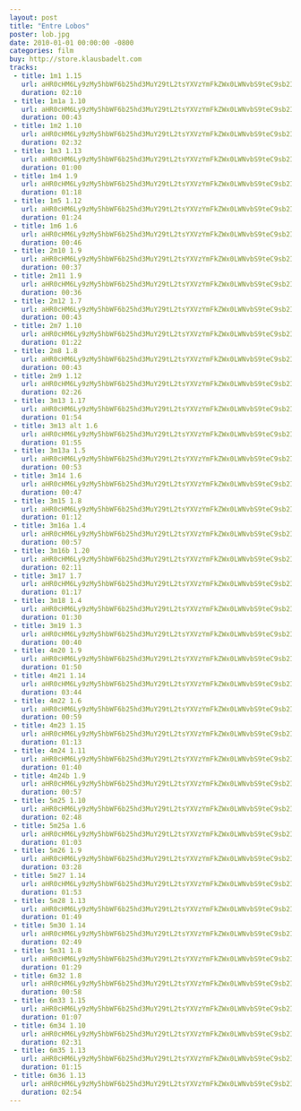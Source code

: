 ```yaml
---
layout: post
title: "Entre Lobos"
poster: lob.jpg
date: 2010-01-01 00:00:00 -0800
categories: film
buy: http://store.klausbadelt.com
tracks:
 - title: 1m1 1.15
   url: aHR0cHM6Ly9zMy5hbWF6b25hd3MuY29tL2tsYXVzYmFkZWx0LWNvbS9teC9sb2IvMW0xIDEuMTUubXAz
   duration: 02:10
 - title: 1m1a 1.10
   url: aHR0cHM6Ly9zMy5hbWF6b25hd3MuY29tL2tsYXVzYmFkZWx0LWNvbS9teC9sb2IvMW0xYSAxLjEwLm1wMw==
   duration: 00:43
 - title: 1m2 1.10
   url: aHR0cHM6Ly9zMy5hbWF6b25hd3MuY29tL2tsYXVzYmFkZWx0LWNvbS9teC9sb2IvMW0yIDEuMTAubXAz
   duration: 02:32
 - title: 1m3 1.13
   url: aHR0cHM6Ly9zMy5hbWF6b25hd3MuY29tL2tsYXVzYmFkZWx0LWNvbS9teC9sb2IvMW0zIDEuMTMubXAz
   duration: 01:00
 - title: 1m4 1.9
   url: aHR0cHM6Ly9zMy5hbWF6b25hd3MuY29tL2tsYXVzYmFkZWx0LWNvbS9teC9sb2IvMW00IDEuOS5tcDM=
   duration: 01:18
 - title: 1m5 1.12
   url: aHR0cHM6Ly9zMy5hbWF6b25hd3MuY29tL2tsYXVzYmFkZWx0LWNvbS9teC9sb2IvMW01IDEuMTIubXAz
   duration: 01:24
 - title: 1m6 1.6
   url: aHR0cHM6Ly9zMy5hbWF6b25hd3MuY29tL2tsYXVzYmFkZWx0LWNvbS9teC9sb2IvMW02IDEuNi5tcDM=
   duration: 00:46
 - title: 2m10 1.9
   url: aHR0cHM6Ly9zMy5hbWF6b25hd3MuY29tL2tsYXVzYmFkZWx0LWNvbS9teC9sb2IvMm0xMCAxLjkubXAz
   duration: 00:37
 - title: 2m11 1.9
   url: aHR0cHM6Ly9zMy5hbWF6b25hd3MuY29tL2tsYXVzYmFkZWx0LWNvbS9teC9sb2IvMm0xMSAxLjkubXAz
   duration: 00:36
 - title: 2m12 1.7
   url: aHR0cHM6Ly9zMy5hbWF6b25hd3MuY29tL2tsYXVzYmFkZWx0LWNvbS9teC9sb2IvMm0xMiAxLjcubXAz
   duration: 00:43
 - title: 2m7 1.10
   url: aHR0cHM6Ly9zMy5hbWF6b25hd3MuY29tL2tsYXVzYmFkZWx0LWNvbS9teC9sb2IvMm03IDEuMTAubXAz
   duration: 01:22
 - title: 2m8 1.8
   url: aHR0cHM6Ly9zMy5hbWF6b25hd3MuY29tL2tsYXVzYmFkZWx0LWNvbS9teC9sb2IvMm04IDEuOC5tcDM=
   duration: 00:43
 - title: 2m9 1.12
   url: aHR0cHM6Ly9zMy5hbWF6b25hd3MuY29tL2tsYXVzYmFkZWx0LWNvbS9teC9sb2IvMm05IDEuMTIubXAz
   duration: 02:26
 - title: 3m13 1.17
   url: aHR0cHM6Ly9zMy5hbWF6b25hd3MuY29tL2tsYXVzYmFkZWx0LWNvbS9teC9sb2IvM20xMyAxLjE3Lm1wMw==
   duration: 01:54
 - title: 3m13 alt 1.6
   url: aHR0cHM6Ly9zMy5hbWF6b25hd3MuY29tL2tsYXVzYmFkZWx0LWNvbS9teC9sb2IvM20xMyBhbHQgMS42Lm1wMw==
   duration: 01:55
 - title: 3m13a 1.5
   url: aHR0cHM6Ly9zMy5hbWF6b25hd3MuY29tL2tsYXVzYmFkZWx0LWNvbS9teC9sb2IvM20xM2EgMS41Lm1wMw==
   duration: 00:53
 - title: 3m14 1.6
   url: aHR0cHM6Ly9zMy5hbWF6b25hd3MuY29tL2tsYXVzYmFkZWx0LWNvbS9teC9sb2IvM20xNCAxLjYubXAz
   duration: 00:47
 - title: 3m15 1.8
   url: aHR0cHM6Ly9zMy5hbWF6b25hd3MuY29tL2tsYXVzYmFkZWx0LWNvbS9teC9sb2IvM20xNSAxLjgubXAz
   duration: 01:12
 - title: 3m16a 1.4
   url: aHR0cHM6Ly9zMy5hbWF6b25hd3MuY29tL2tsYXVzYmFkZWx0LWNvbS9teC9sb2IvM20xNmEgMS40Lm1wMw==
   duration: 00:57
 - title: 3m16b 1.20
   url: aHR0cHM6Ly9zMy5hbWF6b25hd3MuY29tL2tsYXVzYmFkZWx0LWNvbS9teC9sb2IvM20xNmIgMS4yMC5tcDM=
   duration: 02:11
 - title: 3m17 1.7
   url: aHR0cHM6Ly9zMy5hbWF6b25hd3MuY29tL2tsYXVzYmFkZWx0LWNvbS9teC9sb2IvM20xNyAxLjcubXAz
   duration: 01:17
 - title: 3m18 1.4
   url: aHR0cHM6Ly9zMy5hbWF6b25hd3MuY29tL2tsYXVzYmFkZWx0LWNvbS9teC9sb2IvM20xOCAxLjQubXAz
   duration: 01:30
 - title: 3m19 1.3
   url: aHR0cHM6Ly9zMy5hbWF6b25hd3MuY29tL2tsYXVzYmFkZWx0LWNvbS9teC9sb2IvM20xOSAxLjMubXAz
   duration: 00:40
 - title: 4m20 1.9
   url: aHR0cHM6Ly9zMy5hbWF6b25hd3MuY29tL2tsYXVzYmFkZWx0LWNvbS9teC9sb2IvNG0yMCAxLjkubXAz
   duration: 01:50
 - title: 4m21 1.14
   url: aHR0cHM6Ly9zMy5hbWF6b25hd3MuY29tL2tsYXVzYmFkZWx0LWNvbS9teC9sb2IvNG0yMSAxLjE0Lm1wMw==
   duration: 03:44
 - title: 4m22 1.6
   url: aHR0cHM6Ly9zMy5hbWF6b25hd3MuY29tL2tsYXVzYmFkZWx0LWNvbS9teC9sb2IvNG0yMiAxLjYubXAz
   duration: 00:59
 - title: 4m23 1.15
   url: aHR0cHM6Ly9zMy5hbWF6b25hd3MuY29tL2tsYXVzYmFkZWx0LWNvbS9teC9sb2IvNG0yMyAxLjE1Lm1wMw==
   duration: 01:13
 - title: 4m24 1.11
   url: aHR0cHM6Ly9zMy5hbWF6b25hd3MuY29tL2tsYXVzYmFkZWx0LWNvbS9teC9sb2IvNG0yNCAxLjExLm1wMw==
   duration: 01:40
 - title: 4m24b 1.9
   url: aHR0cHM6Ly9zMy5hbWF6b25hd3MuY29tL2tsYXVzYmFkZWx0LWNvbS9teC9sb2IvNG0yNGIgMS45Lm1wMw==
   duration: 00:57
 - title: 5m25 1.10
   url: aHR0cHM6Ly9zMy5hbWF6b25hd3MuY29tL2tsYXVzYmFkZWx0LWNvbS9teC9sb2IvNW0yNSAxLjEwLm1wMw==
   duration: 02:48
 - title: 5m25a 1.6
   url: aHR0cHM6Ly9zMy5hbWF6b25hd3MuY29tL2tsYXVzYmFkZWx0LWNvbS9teC9sb2IvNW0yNWEgMS42Lm1wMw==
   duration: 01:03
 - title: 5m26 1.9
   url: aHR0cHM6Ly9zMy5hbWF6b25hd3MuY29tL2tsYXVzYmFkZWx0LWNvbS9teC9sb2IvNW0yNiAxLjkubXAz
   duration: 03:28
 - title: 5m27 1.14
   url: aHR0cHM6Ly9zMy5hbWF6b25hd3MuY29tL2tsYXVzYmFkZWx0LWNvbS9teC9sb2IvNW0yNyAxLjE0Lm1wMw==
   duration: 01:53
 - title: 5m28 1.13
   url: aHR0cHM6Ly9zMy5hbWF6b25hd3MuY29tL2tsYXVzYmFkZWx0LWNvbS9teC9sb2IvNW0yOCAxLjEzLm1wMw==
   duration: 01:49
 - title: 5m30 1.14
   url: aHR0cHM6Ly9zMy5hbWF6b25hd3MuY29tL2tsYXVzYmFkZWx0LWNvbS9teC9sb2IvNW0zMCAxLjE0Lm1wMw==
   duration: 02:49
 - title: 5m31 1.8
   url: aHR0cHM6Ly9zMy5hbWF6b25hd3MuY29tL2tsYXVzYmFkZWx0LWNvbS9teC9sb2IvNW0zMSAxLjgubXAz
   duration: 01:29
 - title: 6m32 1.8
   url: aHR0cHM6Ly9zMy5hbWF6b25hd3MuY29tL2tsYXVzYmFkZWx0LWNvbS9teC9sb2IvNm0zMiAxLjgubXAz
   duration: 00:58
 - title: 6m33 1.15
   url: aHR0cHM6Ly9zMy5hbWF6b25hd3MuY29tL2tsYXVzYmFkZWx0LWNvbS9teC9sb2IvNm0zMyAxLjE1Lm1wMw==
   duration: 01:07
 - title: 6m34 1.10
   url: aHR0cHM6Ly9zMy5hbWF6b25hd3MuY29tL2tsYXVzYmFkZWx0LWNvbS9teC9sb2IvNm0zNCAxLjEwLm1wMw==
   duration: 02:31
 - title: 6m35 1.13
   url: aHR0cHM6Ly9zMy5hbWF6b25hd3MuY29tL2tsYXVzYmFkZWx0LWNvbS9teC9sb2IvNm0zNSAxLjEzLm1wMw==
   duration: 01:15
 - title: 6m36 1.13
   url: aHR0cHM6Ly9zMy5hbWF6b25hd3MuY29tL2tsYXVzYmFkZWx0LWNvbS9teC9sb2IvNm0zNiAxLjEzLm1wMw==
   duration: 02:54
---
```

